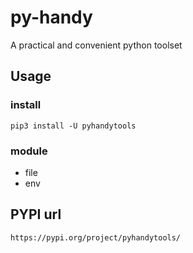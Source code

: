 # py-handy
A practical and convenient python toolset

## Usage

### install

```shell
pip3 install -U pyhandytools
```

### module

- file
- env

## PYPI url
```https://pypi.org/project/pyhandytools/```